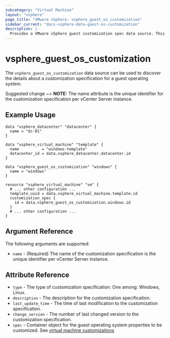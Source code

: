```yaml
---
subcategory: "Virtual Machine"
layout: "vsphere"
page_title: "VMware vSphere: vsphere_guest_os_customization"
sidebar_current: "docs-vsphere-data-guest-os-customization"
description: |-
  Provides a VMware vSphere guest customization spec data source. This can be used to apply the customization spec when virtual machine is cloned
---
```


# vsphere\_guest\_os\_customization

The `vsphere_guest_os_customization` data source can be used to discover the details about a customization specification for a guest operating system.

Suggested change
~> **NOTE:** The name attribute is the unique identifier for the customization specification per vCenter Server instance.

## Example Usage

```hcl
data "vsphere_datacenter" "datacenter" {
  name = "dc-01"
}

data "vsphere_virtual_machine" "template" {
  name          = "windows-template"
  datacenter_id = data.vsphere_datacenter.datacenter.id
}

data "vsphere_guest_os_customization" "windows" {
  name = "windows"
}

resource "vsphere_virtual_machine" "vm" {
  # ... other configuration ...
  template_uuid = data.vsphere_virtual_machine.template.id
  customization_spec {
    id = data.vsphere_guest_os_customization.windows.id
  }
  # ... other configuration ...
}
```

## Argument Reference

The following arguments are supported:

* `name` - (Required) The name of the customization specification is the unique identifier per vCenter Server instance.
## Attribute Reference

* `type` - The type of customization specification: One among: Windows, Linux.
* `description` - The description for the customization specification.
* `last_update_time` - The time of last modification to the customization specification.
* `change_version` - The number of last changed version to the customization specification.
* `spec` - Container object for the guest operating system properties to be customized. See [virtual machine customizations](virtual_machine#virtual-machine-customizations)
